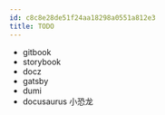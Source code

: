 ```yaml
---
id: c8c8e28de51f24aa18298a0551a812e3
title: TODO
---
```


- gitbook
- storybook
- docz
- gatsby
- dumi
- docusaurus 小恐龙
